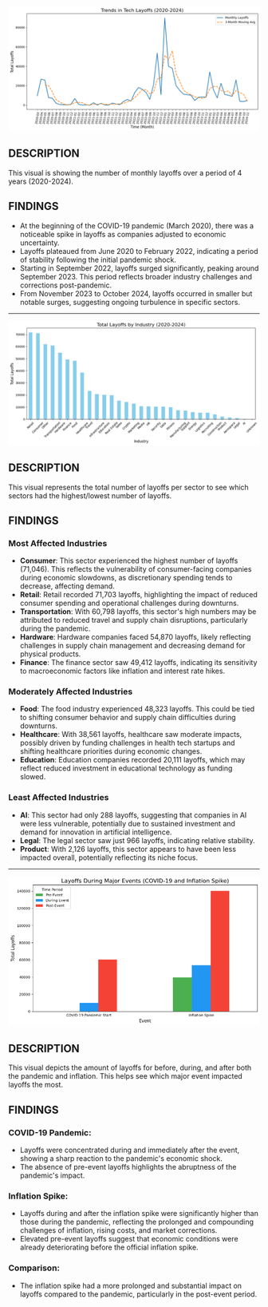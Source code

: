 ![Alt text](images/visual1.png)

## DESCRIPTION
This visual is showing the number of monthly layoffs over a period of 4 years (2020-2024).

## FINDINGS
- At the beginning of the COVID-19 pandemic (March 2020), there was a noticeable spike in layoffs as companies adjusted to economic uncertainty.
- Layoffs plateaued from June 2020 to February 2022, indicating a period of stability following the initial pandemic shock.
- Starting in September 2022, layoffs surged significantly, peaking around September 2023. This period reflects broader industry challenges and corrections post-pandemic.
- From November 2023 to October 2024, layoffs occurred in smaller but notable surges, suggesting ongoing turbulence in specific sectors.

---

![Alt text](images/visual2.png)

## DESCRIPTION
This visual represents the total number of layoffs per sector to see which sectors had the highest/lowest number of layoffs.

## FINDINGS
### Most Affected Industries
- **Consumer**: This sector experienced the highest number of layoffs (71,046). This reflects the vulnerability of consumer-facing companies during economic slowdowns, as discretionary spending tends to decrease, affecting demand.
- **Retail**: Retail recorded 71,703 layoffs, highlighting the impact of reduced consumer spending and operational challenges during downturns.
- **Transportation**: With 60,798 layoffs, this sector's high numbers may be attributed to reduced travel and supply chain disruptions, particularly during the pandemic.
- **Hardware**: Hardware companies faced 54,870 layoffs, likely reflecting challenges in supply chain management and decreasing demand for physical products.
- **Finance**: The finance sector saw 49,412 layoffs, indicating its sensitivity to macroeconomic factors like inflation and interest rate hikes.

### Moderately Affected Industries
- **Food**: The food industry experienced 48,323 layoffs. This could be tied to shifting consumer behavior and supply chain difficulties during downturns.
- **Healthcare**: With 38,561 layoffs, healthcare saw moderate impacts, possibly driven by funding challenges in health tech startups and shifting healthcare priorities during economic changes.
- **Education**: Education companies recorded 20,111 layoffs, which may reflect reduced investment in educational technology as funding slowed.

### Least Affected Industries
- **AI**: This sector had only 288 layoffs, suggesting that companies in AI were less vulnerable, potentially due to sustained investment and demand for innovation in artificial intelligence.
- **Legal**: The legal sector saw just 966 layoffs, indicating relative stability.
- **Product**: With 2,126 layoffs, this sector appears to have been less impacted overall, potentially reflecting its niche focus.

---

![Alt text](images/visual3.png)

## DESCRIPTION
This visual depicts the amount of layoffs for before, during, and after both the pandemic and inflation. This helps see which major event impacted layoffs the most.

## FINDINGS
### COVID-19 Pandemic:
- Layoffs were concentrated during and immediately after the event, showing a sharp reaction to the pandemic's economic shock.
- The absence of pre-event layoffs highlights the abruptness of the pandemic's impact.

### Inflation Spike:
- Layoffs during and after the inflation spike were significantly higher than those during the pandemic, reflecting the prolonged and compounding challenges of inflation, rising costs, and market corrections.
- Elevated pre-event layoffs suggest that economic conditions were already deteriorating before the official inflation spike.

### Comparison:
- The inflation spike had a more prolonged and substantial impact on layoffs compared to the pandemic, particularly in the post-event period.
